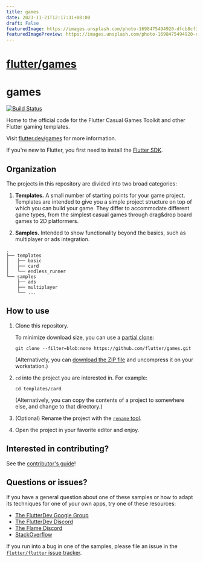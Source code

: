 ```yaml
---
title: games
date: 2023-11-21T12:17:31+08:00
draft: False
featuredImage: https://images.unsplash.com/photo-1698475494920-dfcb8cf38926?ixid=M3w0NjAwMjJ8MHwxfHJhbmRvbXx8fHx8fHx8fDE3MDA1NDAxNTd8&ixlib=rb-4.0.3
featuredImagePreview: https://images.unsplash.com/photo-1698475494920-dfcb8cf38926?ixid=M3w0NjAwMjJ8MHwxfHJhbmRvbXx8fHx8fHx8fDE3MDA1NDAxNTd8&ixlib=rb-4.0.3
---
```


# [flutter/games](https://github.com/flutter/games)

# games

[![Build Status](https://github.com/flutter/games/actions/workflows/main.yml/badge.svg)](https://github.com/flutter/games/actions/workflows/main.yml)

Home to the official code for the Flutter Casual Games Toolkit 
and other Flutter gaming templates.

Visit [flutter.dev/games](https://flutter.dev/games) for more information.

If you're new to Flutter, you first need to install the 
[Flutter SDK](https://flutter.dev/).


## Organization

The projects in this repository are divided into two broad categories:

1. **Templates.** A small number of starting points for your game project.
   Templates are intended to give you a simple project structure
   on top of which you can build your game.
   They differ to accommodate different game types, 
   from the simplest casual games through drag&drop board games
   to 2D platformers.

2. **Samples.** Intended to show functionality beyond the basics,
   such as multiplayer or ads integration.


```text
.
├── templates
│   ├── basic
│   ├── card
│   └── endless_runner
└── samples
    ├── ads
    ├── multiplayer
    └── ...
```


## How to use

1. Clone this repository.

   To minimize download size, you can use a 
   [partial clone](https://github.blog/2020-12-21-get-up-to-speed-with-partial-clone-and-shallow-clone/):

   ```shell
   git clone --filter=blob:none https://github.com/flutter/games.git
   ```

   (Alternatively, you can 
   [download the ZIP file](https://github.com/flutter/games/archive/refs/heads/main.zip)
   and uncompress it on your workstation.)

2. `cd` into the project you are interested in. For example:

   ```shell
   cd templates/card
   ```

   (Alternatively, you can copy the contents of a project to somewhere else,
   and change to that directory.)

3. (Optional) Rename the project with the 
   [`rename` tool](https://pub.dev/packages/rename).

4. Open the project in your favorite editor and enjoy.


## Interested in contributing?

See the [contributor's guide](CONTRIBUTING.md)!


## Questions or issues?

If you have a general question about one of these samples or how to adapt its
techniques for one of your own apps, try one of these resources:

* [The FlutterDev Google Group](https://groups.google.com/forum/#!forum/flutter-dev)
* [The FlutterDev Discord](https://discord.gg/rflutterdev)
* [The Flame Discord](https://discord.com/invite/pxrBmy4)
* [StackOverflow](https://stackoverflow.com/questions/tagged/flutter)

If you run into a bug in one of the samples, please file an issue in the
[`flutter/flutter` issue tracker](https://github.com/flutter/flutter/issues).
